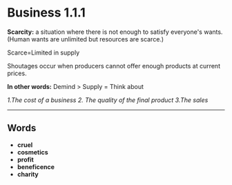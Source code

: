 # Business 1.1.1
**Scarcity:** a situation where there is not enough to satisfy everyone's wants.
(Human wants are unlimited but resources are scarce.)

Scarce=Limited in supply

Shoutages occur when producers cannot offer enough products at current prices.

**In other words:** Demind > Supply = Think about 

*1.The cost of a business*
*2. The quality of the final product*
*3.The sales*

---
## Words
+ **cruel** 
+ **cosmetics**
+ **profit**
+ **beneficence**
+ **charity**



